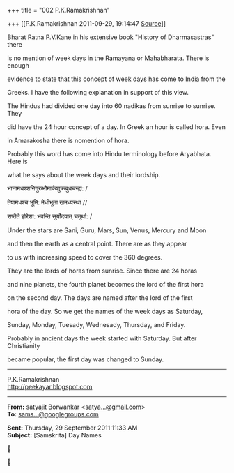 +++
title = "002 P.K.Ramakrishnan"

+++
[[P.K.Ramakrishnan	2011-09-29, 19:14:47 [Source](https://groups.google.com/g/samskrita/c/XUJeCJkqWcg)]]



Bharat Ratna P.V.Kane in his extensive book "History of Dharmasastras" there

is no mention of week days in the Ramayana or Mahabharata. There is enough

evidence to state that this concept of week days has come to India from the

Greeks. I have the following explanation in support of this view.

  

The Hindus had divided one day into 60 nadikas from sunrise to sunrise. They

did have the 24 hour concept of a day.  In Greek an hour is called hora. Even

in Amarakosha there is nomention of hora. 

  

Probably this word has come into Hindu terminology before Aryabhata. Here is

what he says about the week days and their lordship.

  

भानामधश्शनिगुरुभौमार्कशुक्रबुधचन्द्रा: /

तेषामधश्च भूमि: मेधीभूता खमध्यस्था //

सप्तैते होरेशा: भवन्ति सुर्योदयात् चतुर्था: /

  

Under the stars are Sani, Guru, Mars, Sun, Venus, Mercury and Moon

and then the earth as a central point.  There are as they appear

to us with increasing speed to cover the 360 degrees.

  

They are the lords of horas from sunrise. Since there are 24 horas

and nine planets, the fourth planet becomes the lord of the first hora

on the second day.  The days are named after the lord of the first

hora of the day. So we get the names of the week days as Saturday,

Sunday, Monday, Tuesady, Wednesady, Thursday, and Friday.

  

Probably in ancient days the week started with Saturday. But after Christianity

became popular, the first day was changed to Sunday.

  

  

-----------------------------------  

P.K.Ramakrishnan  
<http://peekayar.blogspot.com>  

------------------------------------------------------------------------

**From:** satyajit Borwankar \<[satya...@gmail.com]()\>  
**To:** [sams...@googlegroups.com]()  

**Sent:** Thursday, 29 September 2011 11:33 AM  
**Subject:** \[Samskrita\] Day Names  
  





